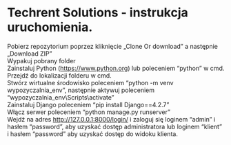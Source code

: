 # Techrent Solutions - instrukcja uruchomienia.

Pobierz repozytorium poprzez kliknięcie „Clone Or download” a następnie „Download ZIP”  
Wypakuj pobrany folder  
Zainstaluj Python (https://www.python.org) lub poleceniem “python” w cmd.  
Przejdź do lokalizacji folderu w cmd.  
Stwórz wirtualne środowisko poleceniem “python -m venv wypozyczalnia_env”, następnie aktywuj poleceniem “wypozyczalnia_env\Scripts\activate”  
Zainstaluj Django poleceniem “pip install Django==4.2.7”  
Włącz serwer poleceniem “python manage.py runserver”  
Wejdź na adres http://127.0.0.1:8000/login/ i zaloguj się loginem “admin” i hasłem “password”, aby uzyskać dostęp administratora lub loginem “klient” i hasłem “password” aby uzyskać dostęp do widoku klienta.  
